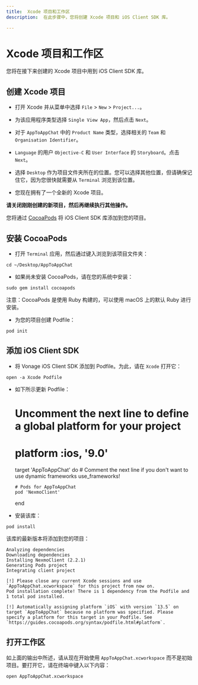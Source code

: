 ```yaml
---
title:  Xcode 项目和工作区
description:  在此步骤中，您将创建 Xcode 项目和 iOS Client SDK 库。

---
```


Xcode 项目和工作区
============

您将在接下来创建的 Xcode 项目中用到 iOS Client SDK 库。

创建 Xcode 项目
-----------

* 打开 Xcode 并从菜单中选择 `File` > `New` > `Project...`。

* 为该应用程序类型选择 `Single View App`，然后点击 `Next`。

* 对于 `AppToAppChat` 中的 `Product Name` 类型，选择相关的 `Team` 和 `Organisation Identifier`。

* `Language` 的用户 `Objective-C` 和 `User Interface` 的 `Storyboard`。点击 `Next`。

* 选择 `Desktop` 作为项目文件夹所在的位置。您可以选择其他位置，但请确保记住它，因为您很快就需要从 `Terminal` 浏览到该位置。

* 您现在拥有了一个全新的 Xcode 项目。

**请关闭刚刚创建的新项目，然后再继续执行其他操作。** 

您将通过 [CocoaPods](https://cocoapods.org/) 将 iOS Client SDK 库添加到您的项目。

安装 CocoaPods
------------

* 打开 `Terminal` 应用，然后通过键入浏览到该项目文件夹：

```shell
cd ~/Desktop/AppToAppChat
```

* 如果尚未安装 CocoaPods，请在您的系统中安装：

```shell
sudo gem install cocoapods
```

注意：CocoaPods 是使用 Ruby 构建的，可以使用 macOS 上的默认 Ruby 进行安装。

* 为您的项目创建 Podfile：

```shell
pod init
```

添加 iOS Client SDK
-----------------

* 将 Vonage iOS Client SDK 添加到 Podfile。为此，请在 `Xcode` 打开它：

```shell
open -a Xcode Podfile
```

* 如下所示更新 Podfile：

    # Uncomment the next line to define a global platform for your project
    # platform :ios, '9.0'
    
    target 'AppToAppChat' do
      # Comment the next line if you don't want to use dynamic frameworks
      use_frameworks!
    
      # Pods for AppToAppChat
      pod 'NexmoClient'
      
    end

* 安装该库：

```shell
pod install
```

该库的最新版本将添加到您的项目：

    Analyzing dependencies
    Downloading dependencies
    Installing NexmoClient (2.2.1)
    Generating Pods project
    Integrating client project
    
    [!] Please close any current Xcode sessions and use `AppToAppChat.xcworkspace` for this project from now on.
    Pod installation complete! There is 1 dependency from the Podfile and 1 total pod installed.
    
    [!] Automatically assigning platform `iOS` with version `13.5` on target `AppToAppChat` because no platform was specified. Please specify a platform for this target in your Podfile. See `https://guides.cocoapods.org/syntax/podfile.html#platform`.

打开工作区
-----

如上面的输出中所述，请从现在开始使用 `AppToAppChat.xcworkspace` 而不是初始项目。要打开它，请在终端中键入以下内容：

```shell
open AppToAppChat.xcworkspace
```

